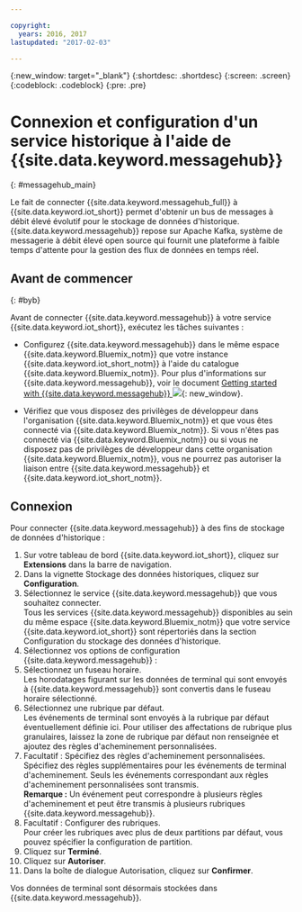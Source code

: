 ```yaml
---

copyright:
  years: 2016, 2017
lastupdated: "2017-02-03"

---
```


{:new_window: target="\_blank"}
{:shortdesc: .shortdesc}
{:screen: .screen}
{:codeblock: .codeblock}
{:pre: .pre}

# Connexion et configuration d'un service historique à l'aide de {{site.data.keyword.messagehub}}  
{: #messagehub_main}

Le fait de connecter {{site.data.keyword.messagehub_full}} à {{site.data.keyword.iot_short}} permet d'obtenir un bus de messages à débit élevé évolutif pour le stockage de données d'historique. {{site.data.keyword.messagehub}} repose sur Apache Kafka, système de messagerie à débit élevé open source qui fournit une plateforme à faible temps d'attente pour la gestion des flux de données en temps réel.

## Avant de commencer  
{: #byb}

Avant de connecter {{site.data.keyword.messagehub}} à votre service {{site.data.keyword.iot_short}}, exécutez les tâches suivantes :

- Configurez {{site.data.keyword.messagehub}} dans le même espace {{site.data.keyword.Bluemix_notm}} que votre instance {{site.data.keyword.iot_short_notm}} à l'aide du catalogue {{site.data.keyword.Bluemix_notm}}. Pour plus d'informations sur {{site.data.keyword.messagehub}}, voir le document [Getting started with {{site.data.keyword.messagehub}} ![](../../icons/launch-glyph.svg)](https://console.{DomainName}/docs/services/MessageHub/index.html){: new_window}.

- Vérifiez que vous disposez des privilèges de développeur dans l'organisation {{site.data.keyword.Bluemix_notm}} et que vous êtes connecté via {{site.data.keyword.Bluemix_notm}}. Si vous n'êtes pas connecté via {{site.data.keyword.Bluemix_notm}} ou si vous ne disposez pas de privilèges de développeur dans cette organisation {{site.data.keyword.Bluemix_notm}},  vous ne pourrez pas autoriser la liaison entre {{site.data.keyword.messagehub}} et {{site.data.keyword.iot_short_notm}}.

## Connexion

Pour connecter {{site.data.keyword.messagehub}} à des fins de stockage de données d'historique :

1. Sur votre tableau de bord {{site.data.keyword.iot_short}}, cliquez sur **Extensions** dans la barre de navigation.
2. Dans la vignette Stockage des données historiques, cliquez sur **Configuration**.
4. Sélectionnez le service {{site.data.keyword.messagehub}} que vous souhaitez connecter.  
Tous les services {{site.data.keyword.messagehub}} disponibles au sein du même espace {{site.data.keyword.Bluemix_notm}} que votre service {{site.data.keyword.iot_short}} sont répertoriés dans la section Configuration du stockage des données d'historique.
5. Sélectionnez vos options de configuration {{site.data.keyword.messagehub}} :
 1. Sélectionnez un fuseau horaire.  
 Les horodatages figurant sur les données de terminal qui sont envoyés à {{site.data.keyword.messagehub}} sont convertis dans le fuseau horaire sélectionné.
 2. Sélectionnez une rubrique par défaut.  
 Les événements de terminal sont envoyés à la rubrique par défaut éventuellement définie ici. Pour utiliser des affectations de rubrique plus granulaires, laissez la zone de rubrique par défaut non renseignée et ajoutez des règles d'acheminement personnalisées.
 3. Facultatif : Spécifiez des règles d'acheminement personnalisées.  
 Spécifiez des règles supplémentaires pour les événements de terminal d'acheminement. Seuls les événements correspondant aux règles d'acheminement personnalisées sont transmis.  
 **Remarque :** Un événement peut correspondre à plusieurs règles d'acheminement et peut être transmis à plusieurs rubriques {{site.data.keyword.messagehub}}.
 4. Facultatif : Configurer des rubriques.  
 Pour créer les rubriques avec plus de deux partitions par défaut, vous pouvez spécifier la configuration de partition.
 5. Cliquez sur **Terminé**.
5. Cliquez sur **Autoriser**.
6. Dans la boîte de dialogue Autorisation, cliquez sur **Confirmer**.

Vos données de terminal sont désormais stockées dans {{site.data.keyword.messagehub}}.
